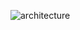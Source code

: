 
![architecture](https://user-images.githubusercontent.com/101310224/161262671-d86bd286-b8ff-4246-84f2-2543c01711c8.png)
